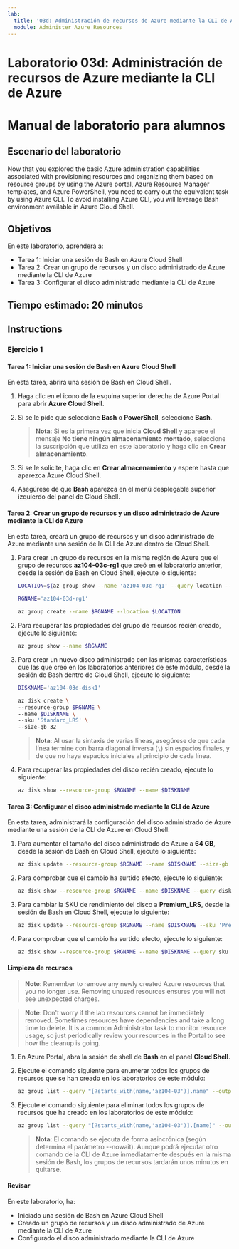 ```yaml
---
lab:
  title: '03d: Administración de recursos de Azure mediante la CLI de Azure'
  module: Administer Azure Resources
---
```


# <a name="lab-03d---manage-azure-resources-by-using-azure-cli"></a>Laboratorio 03d: Administración de recursos de Azure mediante la CLI de Azure
# <a name="student-lab-manual"></a>Manual de laboratorio para alumnos

## <a name="lab-scenario"></a>Escenario del laboratorio

Now that you explored the basic Azure administration capabilities associated with provisioning resources and organizing them based on resource groups by using the Azure portal, Azure Resource Manager templates, and Azure PowerShell, you need to carry out the equivalent task by using Azure CLI. To avoid installing Azure CLI, you will leverage Bash environment available in Azure Cloud Shell.

## <a name="objectives"></a>Objetivos

En este laboratorio, aprenderá a:

+ Tarea 1: Iniciar una sesión de Bash en Azure Cloud Shell
+ Tarea 2: Crear un grupo de recursos y un disco administrado de Azure mediante la CLI de Azure
+ Tarea 3: Configurar el disco administrado mediante la CLI de Azure

## <a name="estimated-timing-20-minutes"></a>Tiempo estimado: 20 minutos

## <a name="instructions"></a>Instructions

### <a name="exercise-1"></a>Ejercicio 1

#### <a name="task-1-start-a-bash-session-in-azure-cloud-shell"></a>Tarea 1: Iniciar una sesión de Bash en Azure Cloud Shell

En esta tarea, abrirá una sesión de Bash en Cloud Shell. 

1. Haga clic en el icono de la esquina superior derecha de Azure Portal para abrir **Azure Cloud Shell**.

1. Si se le pide que seleccione **Bash** o **PowerShell**, seleccione **Bash**. 

    >**Nota**: Si es la primera vez que inicia **Cloud Shell** y aparece el mensaje **No tiene ningún almacenamiento montado**, seleccione la suscripción que utiliza en este laboratorio y haga clic en **Crear almacenamiento**. 

1. Si se le solicite, haga clic en **Crear almacenamiento** y espere hasta que aparezca Azure Cloud Shell. 

1. Asegúrese de que **Bash** aparezca en el menú desplegable superior izquierdo del panel de Cloud Shell.

#### <a name="task-2-create-a-resource-group-and-an-azure-managed-disk-by-using-azure-cli"></a>Tarea 2: Crear un grupo de recursos y un disco administrado de Azure mediante la CLI de Azure

En esta tarea, creará un grupo de recursos y un disco administrado de Azure mediante una sesión de la CLI de Azure dentro de Cloud Shell.

1. Para crear un grupo de recursos en la misma región de Azure que el grupo de recursos **az104-03c-rg1** que creó en el laboratorio anterior, desde la sesión de Bash en Cloud Shell, ejecute lo siguiente:

   ```sh
   LOCATION=$(az group show --name 'az104-03c-rg1' --query location --out tsv)

   RGNAME='az104-03d-rg1'

   az group create --name $RGNAME --location $LOCATION
   ```
1. Para recuperar las propiedades del grupo de recursos recién creado, ejecute lo siguiente:

   ```sh
   az group show --name $RGNAME
   ```
1. Para crear un nuevo disco administrado con las mismas características que las que creó en los laboratorios anteriores de este módulo, desde la sesión de Bash dentro de Cloud Shell, ejecute lo siguiente:

   ```sh
   DISKNAME='az104-03d-disk1'

   az disk create \
   --resource-group $RGNAME \
   --name $DISKNAME \
   --sku 'Standard_LRS' \
   --size-gb 32
   ```
    >**Nota**: Al usar la sintaxis de varias líneas, asegúrese de que cada línea termine con barra diagonal inversa (`\`) sin espacios finales, y de que no haya espacios iniciales al principio de cada línea.

1. Para recuperar las propiedades del disco recién creado, ejecute lo siguiente:

   ```sh
   az disk show --resource-group $RGNAME --name $DISKNAME
   ```

#### <a name="task-3-configure-the-managed-disk-by-using-azure-cli"></a>Tarea 3: Configurar el disco administrado mediante la CLI de Azure

En esta tarea, administrará la configuración del disco administrado de Azure mediante una sesión de la CLI de Azure en Cloud Shell. 

1. Para aumentar el tamaño del disco administrado de Azure a **64 GB**, desde la sesión de Bash en Cloud Shell, ejecute lo siguiente:

   ```sh
   az disk update --resource-group $RGNAME --name $DISKNAME --size-gb 64
   ```

1. Para comprobar que el cambio ha surtido efecto, ejecute lo siguiente:

   ```sh
   az disk show --resource-group $RGNAME --name $DISKNAME --query diskSizeGb
   ```

1. Para cambiar la SKU de rendimiento del disco a **Premium_LRS**, desde la sesión de Bash en Cloud Shell, ejecute lo siguiente:

   ```sh
   az disk update --resource-group $RGNAME --name $DISKNAME --sku 'Premium_LRS'
   ```

1. Para comprobar que el cambio ha surtido efecto, ejecute lo siguiente:

   ```sh
   az disk show --resource-group $RGNAME --name $DISKNAME --query sku
   ```

#### <a name="clean-up-resources"></a>Limpieza de recursos

 > <bpt id="p1">**</bpt>Note<ept id="p1">**</ept>: Remember to remove any newly created Azure resources that you no longer use. Removing unused resources ensures you will not see unexpected charges.

 > <bpt id="p1">**</bpt>Note<ept id="p1">**</ept>:  Don't worry if the lab resources cannot be immediately removed. Sometimes resources have dependencies and take a long time to delete. It is a common Administrator task to monitor resource usage, so just periodically review your resources in the Portal to see how the cleanup is going. 

1. En Azure Portal, abra la sesión de shell de **Bash** en el panel **Cloud Shell**.

1. Ejecute el comando siguiente para enumerar todos los grupos de recursos que se han creado en los laboratorios de este módulo:

   ```sh
   az group list --query "[?starts_with(name,'az104-03')].name" --output tsv
   ```

1. Ejecute el comando siguiente para eliminar todos los grupos de recursos que ha creado en los laboratorios de este módulo:

   ```sh
   az group list --query "[?starts_with(name,'az104-03')].[name]" --output tsv | xargs -L1 bash -c 'az group delete --name $0 --no-wait --yes'
   ```

    >**Nota**: El comando se ejecuta de forma asincrónica (según determina el parámetro --nowait). Aunque podrá ejecutar otro comando de la CLI de Azure inmediatamente después en la misma sesión de Bash, los grupos de recursos tardarán unos minutos en quitarse.

#### <a name="review"></a>Revisar

En este laboratorio, ha:

- Iniciado una sesión de Bash en Azure Cloud Shell
- Creado un grupo de recursos y un disco administrado de Azure mediante la CLI de Azure
- Configurado el disco administrado mediante la CLI de Azure
